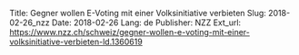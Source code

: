 Title: Gegner wollen E-Voting mit einer Volksinitiative verbieten
Slug: 2018-02-26_nzz
Date: 2018-02-26
Lang: de
Publisher: NZZ
Ext_url: https://www.nzz.ch/schweiz/gegner-wollen-e-voting-mit-einer-volksinitiative-verbieten-ld.1360619